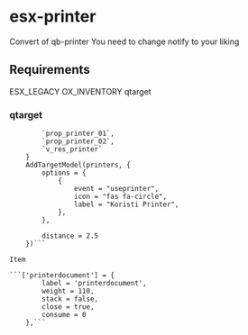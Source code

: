 # esx-printer
Convert of qb-printer
You need to change notify to your liking

## Requirements
ESX_LEGACY
OX_INVENTORY
qtarget
### qtarget
```	local printers = {
		`prop_printer_01`,
		`prop_printer_02`,
		`v_res_printer`
	}
	AddTargetModel(printers, {
        options = {
            {
                event = "useprinter",
                icon = "fas fa-circle",
                label = "Koristi Printer",
            },
        },
            
        distance = 2.5
    })```
    
Item

```['printerdocument'] = {
		label = 'printerdocument',
		weight = 110,
		stack = false,
		close = true,
		consume = 0
    },```


